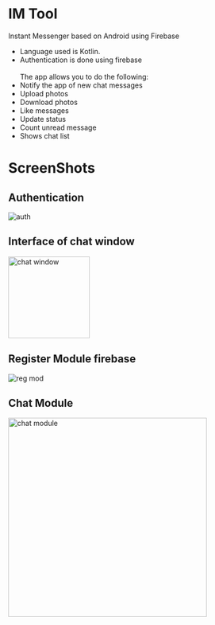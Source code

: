 # IM Tool
Instant Messenger based on Android using Firebase <br/>
* Language used is Kotlin.<br/>
* Authentication is done using firebase <br/><br/>
The app allows you to do the following:<br/>
* Notify the app of new chat messages
* Upload photos
* Download photos 
* Like messages
* Update status
* Count unread message 
* Shows chat list 

# ScreenShots

## Authentication

![auth](https://user-images.githubusercontent.com/63288542/149619318-7da42468-69a7-49c3-82b2-66b352f9dd97.jpg)

## Interface of chat window

<img width="164" alt="chat window" src="https://user-images.githubusercontent.com/63288542/149619324-11c90e31-a6d6-458f-8152-6b8003b7021e.PNG">

## Register Module firebase

![reg mod](https://user-images.githubusercontent.com/63288542/149619333-855bc606-f1cd-458f-bbd7-b52a1d03a097.jpg)

## Chat Module

<img width="400" alt="chat module" src="https://user-images.githubusercontent.com/63288542/149619339-f28d116b-e208-4702-9505-9ffc36566f7a.PNG">
